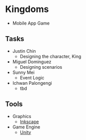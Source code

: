 # Kingdoms
- Mobile App Game

## Tasks
- Justin Chin
  - Designing the character, King
- Miguel Dominguez
  - Designing scenarios
- Sunny Mei
  - Event Logic 
- Ichwan Palongengi
  - tbd

## Tools
- Graphics
  - [Inkscape](https://inkscape.org/en/)
- Game Engine
  - [Unity](https://unity3d.com/)
